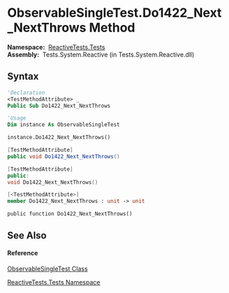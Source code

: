 # ObservableSingleTest.Do1422\_Next\_NextThrows Method

**Namespace:**  [ReactiveTests.Tests](ReactiveTests.Tests\ReactiveTests.Tests.md)  
**Assembly:**  Tests.System.Reactive (in Tests.System.Reactive.dll)

## Syntax

```vb
'Declaration
<TestMethodAttribute> _
Public Sub Do1422_Next_NextThrows
```

```vb
'Usage
Dim instance As ObservableSingleTest

instance.Do1422_Next_NextThrows()
```

```csharp
[TestMethodAttribute]
public void Do1422_Next_NextThrows()
```

```c++
[TestMethodAttribute]
public:
void Do1422_Next_NextThrows()
```

```fsharp
[<TestMethodAttribute>]
member Do1422_Next_NextThrows : unit -> unit 
```

```jscript
public function Do1422_Next_NextThrows()
```

## See Also

#### Reference

[ObservableSingleTest Class](ObservableSingleTest\ObservableSingleTest.md)

[ReactiveTests.Tests Namespace](ReactiveTests.Tests\ReactiveTests.Tests.md)




